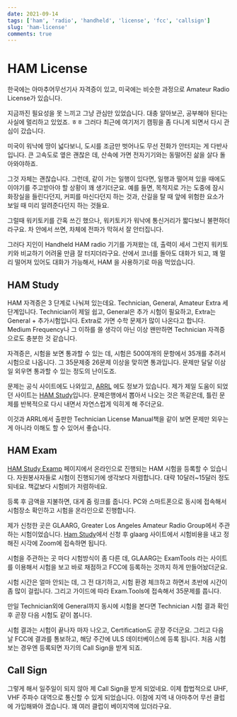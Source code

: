 ```yaml
---
date: 2021-09-14
tags: ['ham', 'radio', 'handheld', 'license', 'fcc', 'callsign']
slug: 'ham-license'
comments: true
---
```


# HAM License

한국에는 아마추어무선기사 자격증이 있고, 미국에는 비슷한 과정으로  Amateur Radio
License가 있습니다.

지금까진 필요성을 못 느끼고 그냥 관심만 있었습니다. 대충 알아보곤, 공부해야
된다는 사실에 멀리하고 있었죠. ㅎㅎ 그러다 최근에 여기저기 캠핑을 좀 다니게
되면서 다시 관심이 갔습니다.

미국이 워낙에 땅이 넓다보니, 도시를 조금만 벗어나도 무선 전화가 안터지는 게
다반사입니다. 큰 고속도로 옆은 괜찮은 데, 산속에 가면 전자기기와는 동떨어진
삶을 살다 돌아와야하죠.

그것 자체는 괜찮습니다. 그런데, 같이 가는 일행이 있다면, 일행과 떨어져 있을
때에도 이야기를 주고받아야 할 상황이 꽤 생기더군요. 예를 들면, 목적지로 가는
도중에 잠시 화장실을 들린다던지, 커피를 마신다던지 하는 것과, 산길을 탈 때 앞에
위험한 요소가 보일 때 미리 알려준다던지 하는 것들요.

그럴때 워키토키를 간혹 쓰긴 했으나, 워키토키가 워낙에 통신거리가 짧다보니
불편하더라구요. 차 안에서 쓰면, 차체에 전파가 막혀서 잘 안터집니다.

그러다 지인이 Handheld HAM radio 기기를 가져왔는 데, 출력이 세서 그런지
워키토키와 비교하기 어려울 만큼 잘 터지더라구요. 산에서 코너를 돌아도 대화가
되고, 꽤 멀리 떨어져 있어도 대화가 가능해서, HAM 을 사용하기로 마음 먹었습니다.

## HAM Study

HAM 자격증은 3 단계로 나눠져 있는데요. Technician, General, Amateur Extra
세단계입니다. Technician이 제일 쉽고, General은 추가 시험이 필요하고, Extra는
General + 추가시험입니다. Extra로 가면 수학 문제가 많이 나온다고 합니다. Medium
Frequency나 그 이하를 쓸 생각이 아닌 이상 왠만하면 Technician 자격증으로도
충분한 것 같습니다.

자격증은, 시험을 보면 통과할 수 있는 데, 시험은 500여개의 문항에서 35개를 추려서
시험으로 나옵니다. 그 35문제중 26문제 이상을 맞히면 통과입니다. 문제만 달달
이삼일 외우면 통과할 수 있는 정도의 난이도죠.

문제는 공식 사이트에도 나와있고, [ARRL](http://www.arrl.org/FindOnlineExam) 에도
정보가 있습니다. 제가 제일 도움이 되었던 사이트는 [HAM
Study](https://ham.study/)입니다. 문제은행에서 뽑아서 나오는 것은 똑같은데, 틀린
문제를 반복적으로 다시 내면서 자연스럽게 익히게 해 주더군요.

이것과 ARRL에서 출판한 Technician License Manual책을 같이 보면 문제만 외우는게
아니라 이해도 할 수 있어서 좋습니다.

## HAM Exam

[HAM Study Examp](https://ham.study/sessions/remote) 페이지에서 온라인으로
진행되는 HAM 시험을 등록할 수 있습니다. 자원봉사자들로 시험이 진행되기에
생각보다 저렴합니다. 대략 10달러~15달러 정도 되네요. 책값보다 시험비가
저렴하네요.

등록 후 금액을 지불하면, 대게 줌 링크를 줍니다. PC와 스마트폰으로 동시에
접속해서 시험장소 확인하고 시험을 온라인으로 진행합니다.

제가 신청한 곳은 GLAARG, Greater Los Angeles Amateur Radio Group에서 주관하는
시험이었습니다. [Ham Study](https://ham.study)에서 신청 후 glaarg 사이트에서
시험비용을 내고 정해진 시각에 Zoom에 접속하면 됩니다.

시험을 주관하는 곳 마다 시험방식이 좀 다른 데, GLAARG는 ExamTools 라는 사이트를
이용해서 시험을 보고 바로 채점하고 FCC에 등록하는 것까지 하게 만들어놨더군요.

시험 시간은 얼마 안되는 데, 그 전 대기하고, 시험 환경 체크하고 하면서 초반에
시간이 좀 많이 걸립니다. 그리고 가이드에 따라 Exam.Tools에 접속해서 35문제를
풉니다.

만일 Technician외에 General까지 동시에 시험을 본다면 Technician 시험 결과 확인
후 곧장 다음 시험도 같이 봅니다.

시험 결과는 시험이 끝나자 마자 나오고, Certification도 곧장 주더군요. 그리고
다음 날 FCC에 결과를 통보하고, 해당 주간에 ULS 데이터베이스에 등록 됩니다. 처음
시험 보는 경우엔 등록되면 자기의 Call Sign을 받게 되죠.

## Call Sign

그렇게 해서 일주일이 되지 않아 제 Call Sign을 받게 되었네요. 이제 합법적으로
UHF, VHF 주파수 대역으로 통신할 수 있게 되었습니다. 이참에 지역 내 아마추어 무선
클럽에 가입해봐야 겠습니다. 꽤 여러 클럽이 베이지역에 있더라구요.
